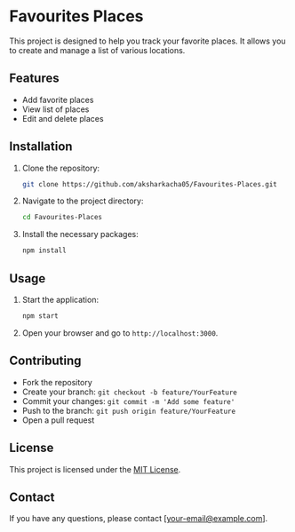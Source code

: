 # Favourites Places

This project is designed to help you track your favorite places. It allows you to create and manage a list of various locations.

## Features

- Add favorite places
- View list of places
- Edit and delete places

## Installation

1. Clone the repository:

    ```bash
    git clone https://github.com/aksharkacha05/Favourites-Places.git
    ```

2. Navigate to the project directory:

    ```bash
    cd Favourites-Places
    ```

3. Install the necessary packages:

    ```bash
    npm install
    ```

## Usage

1. Start the application:

    ```bash
    npm start
    ```

2. Open your browser and go to `http://localhost:3000`.

## Contributing

- Fork the repository
- Create your branch: `git checkout -b feature/YourFeature`
- Commit your changes: `git commit -m 'Add some feature'`
- Push to the branch: `git push origin feature/YourFeature`
- Open a pull request

## License

This project is licensed under the [MIT License](LICENSE).

## Contact

If you have any questions, please contact [your-email@example.com].
